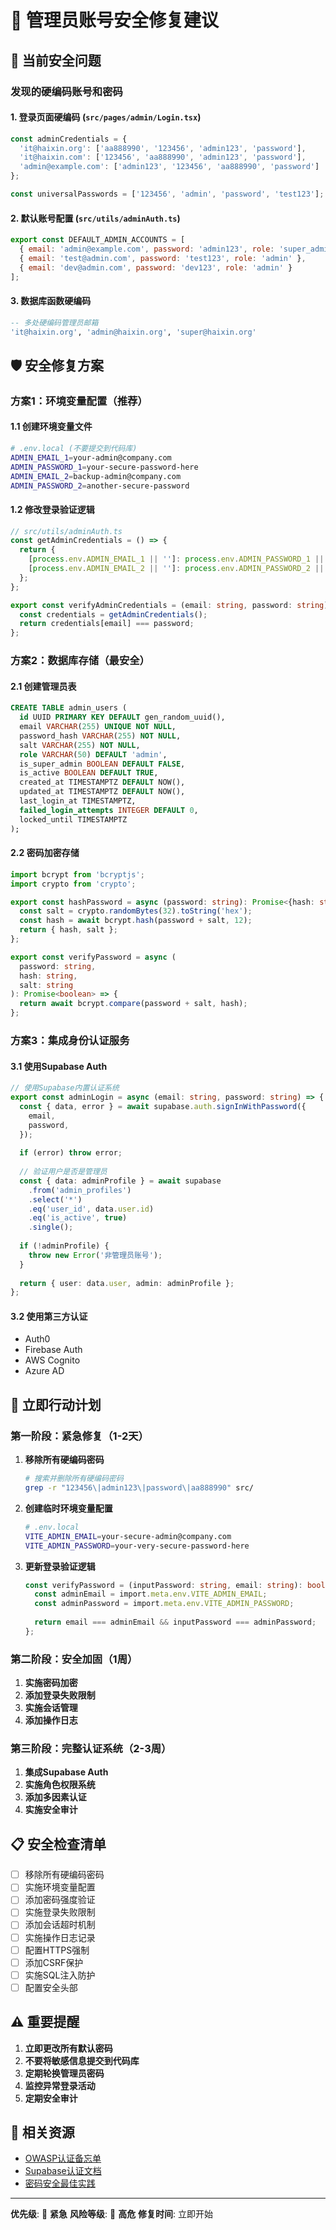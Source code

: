# 🚨 管理员账号安全修复建议

## 🔴 当前安全问题

### 发现的硬编码账号和密码

#### 1. 登录页面硬编码 (`src/pages/admin/Login.tsx`)
```javascript
const adminCredentials = {
  'it@haixin.org': ['aa888990', '123456', 'admin123', 'password'],
  'it@haixin.com': ['123456', 'aa888990', 'admin123', 'password'],
  'admin@example.com': ['admin123', '123456', 'aa888990', 'password']
};

const universalPasswords = ['123456', 'admin', 'password', 'test123'];
```

#### 2. 默认账号配置 (`src/utils/adminAuth.ts`)
```javascript
export const DEFAULT_ADMIN_ACCOUNTS = [
  { email: 'admin@example.com', password: 'admin123', role: 'super_admin' },
  { email: 'test@admin.com', password: 'test123', role: 'admin' },
  { email: 'dev@admin.com', password: 'dev123', role: 'admin' }
];
```

#### 3. 数据库函数硬编码
```sql
-- 多处硬编码管理员邮箱
'it@haixin.org', 'admin@haixin.org', 'super@haixin.org'
```

## 🛡️ 安全修复方案

### 方案1：环境变量配置（推荐）

#### 1.1 创建环境变量文件
```bash
# .env.local (不要提交到代码库)
ADMIN_EMAIL_1=your-admin@company.com
ADMIN_PASSWORD_1=your-secure-password-here
ADMIN_EMAIL_2=backup-admin@company.com  
ADMIN_PASSWORD_2=another-secure-password
```

#### 1.2 修改登录验证逻辑
```typescript
// src/utils/adminAuth.ts
const getAdminCredentials = () => {
  return {
    [process.env.ADMIN_EMAIL_1 || '']: process.env.ADMIN_PASSWORD_1 || '',
    [process.env.ADMIN_EMAIL_2 || '']: process.env.ADMIN_PASSWORD_2 || '',
  };
};

export const verifyAdminCredentials = (email: string, password: string): boolean => {
  const credentials = getAdminCredentials();
  return credentials[email] === password;
};
```

### 方案2：数据库存储（最安全）

#### 2.1 创建管理员表
```sql
CREATE TABLE admin_users (
  id UUID PRIMARY KEY DEFAULT gen_random_uuid(),
  email VARCHAR(255) UNIQUE NOT NULL,
  password_hash VARCHAR(255) NOT NULL,
  salt VARCHAR(255) NOT NULL,
  role VARCHAR(50) DEFAULT 'admin',
  is_super_admin BOOLEAN DEFAULT FALSE,
  is_active BOOLEAN DEFAULT TRUE,
  created_at TIMESTAMPTZ DEFAULT NOW(),
  updated_at TIMESTAMPTZ DEFAULT NOW(),
  last_login_at TIMESTAMPTZ,
  failed_login_attempts INTEGER DEFAULT 0,
  locked_until TIMESTAMPTZ
);
```

#### 2.2 密码加密存储
```typescript
import bcrypt from 'bcryptjs';
import crypto from 'crypto';

export const hashPassword = async (password: string): Promise<{hash: string, salt: string}> => {
  const salt = crypto.randomBytes(32).toString('hex');
  const hash = await bcrypt.hash(password + salt, 12);
  return { hash, salt };
};

export const verifyPassword = async (
  password: string, 
  hash: string, 
  salt: string
): Promise<boolean> => {
  return await bcrypt.compare(password + salt, hash);
};
```

### 方案3：集成身份认证服务

#### 3.1 使用Supabase Auth
```typescript
// 使用Supabase内置认证系统
export const adminLogin = async (email: string, password: string) => {
  const { data, error } = await supabase.auth.signInWithPassword({
    email,
    password,
  });
  
  if (error) throw error;
  
  // 验证用户是否是管理员
  const { data: adminProfile } = await supabase
    .from('admin_profiles')
    .select('*')
    .eq('user_id', data.user.id)
    .eq('is_active', true)
    .single();
    
  if (!adminProfile) {
    throw new Error('非管理员账号');
  }
  
  return { user: data.user, admin: adminProfile };
};
```

#### 3.2 使用第三方认证
- Auth0
- Firebase Auth
- AWS Cognito
- Azure AD

## 🚀 立即行动计划

### 第一阶段：紧急修复（1-2天）

1. **移除所有硬编码密码**
   ```bash
   # 搜索并删除所有硬编码密码
   grep -r "123456\|admin123\|password\|aa888990" src/
   ```

2. **创建临时环境变量配置**
   ```bash
   # .env.local
   VITE_ADMIN_EMAIL=your-secure-admin@company.com
   VITE_ADMIN_PASSWORD=your-very-secure-password-here
   ```

3. **更新登录验证逻辑**
   ```typescript
   const verifyPassword = (inputPassword: string, email: string): boolean => {
     const adminEmail = import.meta.env.VITE_ADMIN_EMAIL;
     const adminPassword = import.meta.env.VITE_ADMIN_PASSWORD;
     
     return email === adminEmail && inputPassword === adminPassword;
   };
   ```

### 第二阶段：安全加固（1周）

1. **实施密码加密**
2. **添加登录失败限制**
3. **实施会话管理**
4. **添加操作日志**

### 第三阶段：完整认证系统（2-3周）

1. **集成Supabase Auth**
2. **实施角色权限系统**
3. **添加多因素认证**
4. **实施安全审计**

## 📋 安全检查清单

- [ ] 移除所有硬编码密码
- [ ] 实施环境变量配置
- [ ] 添加密码强度验证
- [ ] 实施登录失败限制
- [ ] 添加会话超时机制
- [ ] 实施操作日志记录
- [ ] 配置HTTPS强制
- [ ] 添加CSRF保护
- [ ] 实施SQL注入防护
- [ ] 配置安全头部

## ⚠️ 重要提醒

1. **立即更改所有默认密码**
2. **不要将敏感信息提交到代码库**
3. **定期轮换管理员密码**
4. **监控异常登录活动**
5. **定期安全审计**

## 🔗 相关资源

- [OWASP认证备忘单](https://cheatsheetseries.owasp.org/cheatsheets/Authentication_Cheat_Sheet.html)
- [Supabase认证文档](https://supabase.com/docs/guides/auth)
- [密码安全最佳实践](https://auth0.com/blog/password-security-best-practices/)

---

**优先级**: 🔴 **紧急**
**风险等级**: 🔴 **高危**
**修复时间**: 立即开始 